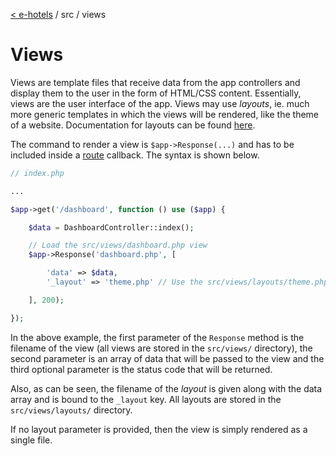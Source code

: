 [< e-hotels](index.md) / src / views

# Views

Views are template files that receive data from the app controllers and display them to the user in the form of HTML/CSS content. Essentially, views are the user interface of the app. Views may use _layouts_, ie. much more generic templates in which the views will be rendered, like the theme of a website. Documentation for layouts can be found [here](layouts.md).

The command to render a view is `$app->Response(...)` and has to be included inside a [route](routing.md) callback. The syntax is shown below.

```php
// index.php

...

$app->get('/dashboard', function () use ($app) {

    $data = DashboardController::index();

    // Load the src/views/dashboard.php view
    $app->Response('dashboard.php', [

        'data' => $data,
        '_layout' => 'theme.php' // Use the src/views/layouts/theme.php layout

    ], 200);

});
```

In the above example, the first parameter of the `Response` method is the filename of the view (all views are stored in the `src/views/` directory), the second parameter is an array of data that will be passed to the view and the third optional parameter is the status code that will be returned.

Also, as can be seen, the filename of the _layout_ is given along with the data array and is bound to the `_layout` key. All layouts are stored in the `src/views/layouts/` directory.

If no layout parameter is provided, then the view is simply rendered as a single file.
